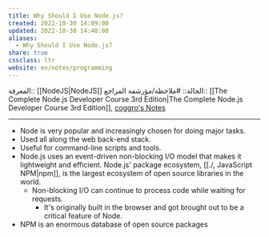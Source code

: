 ```yaml
---
title: Why Should I Use Node.js?
created: 2022-10-30 14:09:00
updated: 2022-10-30 14:40:00
aliases:
  - Why Should I Use Node.js?
share: true
cssclass: ltr
website: en/notes/programming
---
```


المعرفة:: [[NodeJS|NodeJS]]
الحالة:: #ملاحظة/مؤرشفة
المراجع:: [[The Complete Node.js Developer Course 3rd Edition|The Complete Node.js Developer Course 3rd Edition]], [coggro's Notes](https://github.com/coggro/node-notes-2021/tree/main/Section%20002)

---

- Node is very popular and increasingly chosen for doing major tasks.
- Used all along the web back-end stack.
- Useful for command-line scripts and tools.
- Node.js uses an event-driven non-blocking I/O model that makes it lightweight and efficient. Node.js' package ecosystem, [[./, JavaScript NPM|npm]], is the largest ecosystem of open source libraries in the world.
  - Non-blocking I/O can continue to process code while waiting for requests.
    - It's originally built in the browser and got brought out to be a critical feature of Node.
- NPM is an enormous database of open source packages
